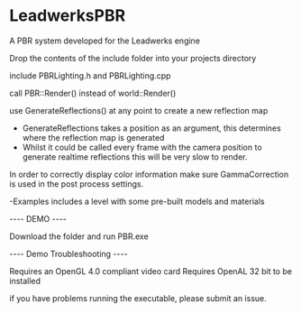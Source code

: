 # LeadwerksPBR
A PBR system developed for the Leadwerks engine

Drop the contents of the include folder into your projects directory

include PBRLighting.h and PBRLighting.cpp

call PBR::Render() instead of world::Render()

use GenerateReflections() at any point to create a new reflection map
- GenerateReflections takes a position as an argument, this determines where the reflection map is generated
- Whilst it could be called every frame with the camera position to generate realtime reflections this will be very slow to render.

In order to correctly display color information make sure GammaCorrection is used in the post process settings.

-Examples
includes a level with some pre-built models and materials


---- DEMO ----

Download the folder and run PBR.exe 

---- Demo Troubleshooting ----

Requires an OpenGL 4.0 compliant video card 
Requires OpenAL 32 bit to be installed 

if you have problems running the executable, please submit an issue.

